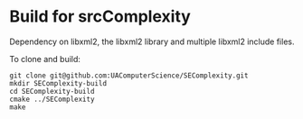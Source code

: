 # Build for srcComplexity

Dependency on libxml2, the libxml2 library and multiple libxml2 include files.

To clone and build:

```console
git clone git@github.com:UAComputerScience/SEComplexity.git
mkdir SEComplexity-build
cd SEComplexity-build
cmake ../SEComplexity
make
```
